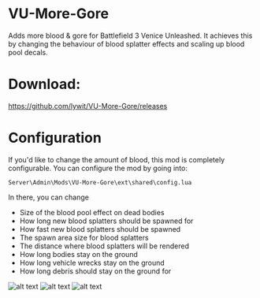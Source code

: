 # VU-More-Gore
Adds more blood & gore for Battlefield 3 Venice Unleashed.
It achieves this by changing the behaviour of blood splatter effects and scaling up blood pool decals.

# Download:
https://github.com/lywit/VU-More-Gore/releases

# Configuration
If you'd like to change the amount of blood, this mod is completely configurable.
You can configure the mod by going into:
```
Server\Admin\Mods\VU-More-Gore\ext\shared\config.lua
```
In there, you can change 
* Size of the blood pool effect on dead bodies
* How long new blood splatters should be spawned for
* How fast new blood splatters should be spawned
* The spawn area size for blood splatters
* The distance where blood splatters will be rendered
* How long bodies stay on the ground
* How long vehicle wrecks stay on the ground
* How long debris should stay on the ground for

![alt text](https://i.imgur.com/vbMPWvA.png)
![alt text](https://i.imgur.com/H6p4RxC.png)
![alt text](https://i.imgur.com/rNTLsF7.png)
